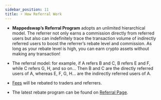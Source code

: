 ```yaml
---
sidebar_position: 11
title: ⚡ How Referral Work
---
```


- **Mappedswap’s Referral Program** adopts an unlimited hierarchical model. The referrer not only earns a commission directly from referred users but also can indefinitely trace the transaction volume of indirectly referred users to boost the referrer’s rebate level and commission. As long as your rebate level is high, you can earn crypto assets without making any transaction!

- The referral model: for example, if A refers B and C, B refers E and F, while C refers G, H, and so on… Then B and C are the directly referred users of A, whereas E, F, G, H… are the indirectly referred users of A.

- [Fees](https://docs.mappedswap.io/docs/Cross-Margin%20Swap%20Trading/FeesandLiquidations/) will be rebated to traders and referrers.
- The latest rebate program can be found on [Referral Page](https://app.mappedswap.io/referral).

